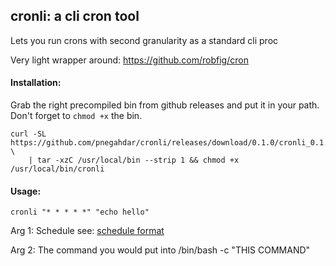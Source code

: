 ## cronli: a cli cron tool

Lets you run crons with second granularity as a standard cli proc

Very light wrapper around: https://github.com/robfig/cron

#### Installation:

Grab the right precompiled bin from github releases and put it in your path. Don't forget to `chmod +x` the bin.

    curl -SL https://github.com/pnegahdar/cronli/releases/download/0.1.0/cronli_0.1.0_darwin_amd64.tar.gz \
        | tar -xzC /usr/local/bin --strip 1 && chmod +x /usr/local/bin/cronli

#### Usage:

    cronli "* * * * *" "echo hello"

Arg 1: Schedule see: [schedule format](https://godoc.org/github.com/robfig/cron#hdr-CRON_Expression_Format)

Arg 2: The command you would put into /bin/bash -c "THIS COMMAND"
